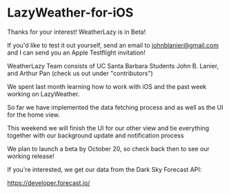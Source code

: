 # LazyWeather-for-iOS

Thanks for your interest! WeatherLazy is in Beta!

If you'd like to test it out yourself, send an email to johnblanier@gmail.com and I can send you an Apple Testflight invitation!

WeatherLazy Team consists of UC Santa Barbara Students John B. Lanier, and Arthur Pan (check us out under "contributors")

We spent last month learning how to work with iOS and the past week working on LazyWeather.

So far we have implemented the data fetching process and as well as the UI for the home view.

This weekend we will finish the UI for our other view and tie everything together with our background update and notification process

We plan to launch a beta by October 20, so check back then to see our working release!

If you're interested, we get our data from the Dark Sky Forecast API:

https://developer.forecast.io/

